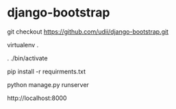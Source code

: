 # django-bootstrap
git checkout https://github.com/udii/django-bootstrap.git

virtualenv .

. ./bin/activate

pip install -r requirments.txt

python manage.py runserver

http://localhost:8000
